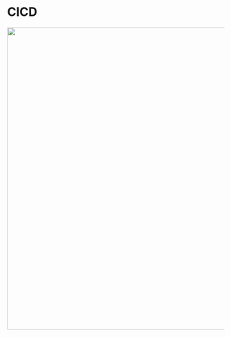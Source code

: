 # CICD

<p align="left">
  <img src="https://res.cloudinary.com/practicaldev/image/fetch/s--ibwnfbRD--/c_limit%2Cf_auto%2Cfl_progressive%2Cq_auto%2Cw_880/https://thepracticaldev.s3.amazonaws.com/i/kpyfzflk1ftmyhqb60j1.png" width="700">
</p>